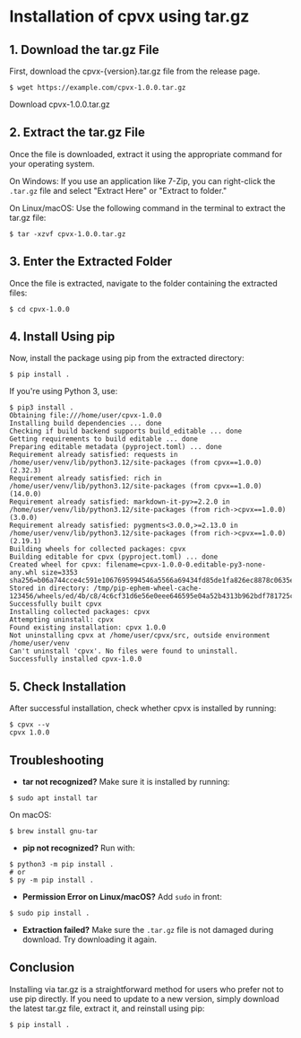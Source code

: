 # Installation of cpvx using tar.gz

## 1. Download the tar.gz File
First, download the cpvx-{version}.tar.gz file from the release page.

```term
$ wget https://example.com/cpvx-1.0.0.tar.gz
````

Download cpvx-1.0.0.tar.gz

## 2. Extract the tar.gz File

Once the file is downloaded, extract it using the appropriate command for your operating system.

On Windows:
If you use an application like 7-Zip, you can right-click the `.tar.gz` file and select "Extract Here" or "Extract to folder."

On Linux/macOS:
Use the following command in the terminal to extract the tar.gz file:

```term
$ tar -xzvf cpvx-1.0.0.tar.gz
```

## 3. Enter the Extracted Folder

Once the file is extracted, navigate to the folder containing the extracted files:

```term
$ cd cpvx-1.0.0
```

## 4. Install Using pip

Now, install the package using pip from the extracted directory:

```term
$ pip install .
```

If you're using Python 3, use:

```term
$ pip3 install .
Obtaining file:///home/user/cpvx-1.0.0
Installing build dependencies ... done
Checking if build backend supports build_editable ... done
Getting requirements to build editable ... done
Preparing editable metadata (pyproject.toml) ... done
Requirement already satisfied: requests in /home/user/venv/lib/python3.12/site-packages (from cpvx==1.0.0) (2.32.3)
Requirement already satisfied: rich in /home/user/venv/lib/python3.12/site-packages (from cpvx==1.0.0) (14.0.0)
Requirement already satisfied: markdown-it-py>=2.2.0 in /home/user/venv/lib/python3.12/site-packages (from rich->cpvx==1.0.0) (3.0.0)
Requirement already satisfied: pygments<3.0.0,>=2.13.0 in /home/user/venv/lib/python3.12/site-packages (from rich->cpvx==1.0.0) (2.19.1)
Building wheels for collected packages: cpvx
Building editable for cpvx (pyproject.toml) ... done
Created wheel for cpvx: filename=cpvx-1.0.0-0.editable-py3-none-any.whl size=3353 sha256=b06a744cce4c591e1067695994546a5566a69434fd85de1fa826ec8878c0635e
Stored in directory: /tmp/pip-ephem-wheel-cache-123456/wheels/ed/4b/c8/4c6cf31d6e56e0eee646595e04a52b4313b962bdf781725cce
Successfully built cpvx
Installing collected packages: cpvx
Attempting uninstall: cpvx
Found existing installation: cpvx 1.0.0
Not uninstalling cpvx at /home/user/cpvx/src, outside environment /home/user/venv
Can't uninstall 'cpvx'. No files were found to uninstall.
Successfully installed cpvx-1.0.0
```

## 5. Check Installation

After successful installation, check whether cpvx is installed by running:

```term
$ cpvx --v
cpvx 1.0.0
```

## Troubleshooting

* **tar not recognized?** Make sure it is installed by running:

```term
$ sudo apt install tar
```

On macOS:

```term
$ brew install gnu-tar
```

* **pip not recognized?** Run with:

```term
$ python3 -m pip install .
# or
$ py -m pip install .
```

* **Permission Error on Linux/macOS?** Add `sudo` in front:

```term
$ sudo pip install .
```

* **Extraction failed?** Make sure the `.tar.gz` file is not damaged during download. Try downloading it again.

## Conclusion

Installing via tar.gz is a straightforward method for users who prefer not to use pip directly. If you need to update to a new version, simply download the latest tar.gz file, extract it, and reinstall using pip:

```term
$ pip install .
```
